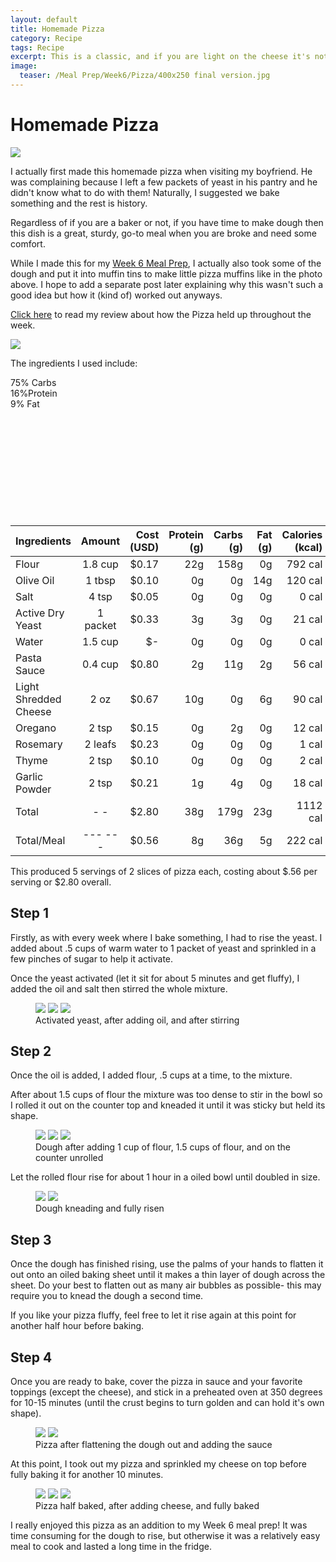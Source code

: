```yaml
---
layout: default
title: Homemade Pizza
category: Recipe
tags: Recipe
excerpt: This is a classic, and if you are light on the cheese it's not even that bad for you!
image:
  teaser: /Meal Prep/Week6/Pizza/400x250 final version.jpg
---
```


# Homemade Pizza

<img src="{{ site.url }}/images/Meal Prep/Week6/Pizza/Final Product.jpg">

I actually first made this homemade pizza when visiting my boyfriend. He was complaining because I left a few packets of yeast in his pantry and he didn't know what to do with them! Naturally, I suggested we bake something and the rest is history. 

Regardless of if you are a baker or not, if you have time to make dough then this dish is a great, sturdy, go-to meal when you are broke and need some comfort. 

While I made this for my [Week 6 Meal Prep](http://underwriteyourlife.com/comingsoon/), I actually also took some of the dough and put it into muffin tins to make little pizza muffins like in the photo above. I hope to add a separate post later explaining why this wasn't such a good idea but how it (kind of) worked out anyways. 

[Click here](http://underwriteyourlife.com/meal%20prep/Week6Evaluation/) to read my review about how the Pizza held up throughout the week. 

<img src="{{ site.url }}/images/Meal Prep/Week6/Pizza/0 Ingredients.jpg">

The ingredients I used include: 
<div class="c100 p75 big">
  <span>75% Carbs </span>
  <div class="slice">
    <div class="bar"></div>
    <div class="fill"></div>
  </div>
</div>

<div class="c100 p16 big">
  <span>16%Protein </span>
  <div class="slice">
    <div class="bar"></div>
    <div class="fill"></div>
  </div>
</div>

<div class="c100 p9 big">
  <span>9% Fat </span>
  <div class="slice">
    <div class="bar"></div>
    <div class="fill"></div>
  </div>
</div>

<br>
<br />
<br>
<br />
<br>
<br />
<br>
<br />
<br>
<br />

|	**Ingredients**	|	**Amount**		|	 **Cost (USD)** 	|	**Protein (g)**	|	**Carbs (g)**	|	**Fat (g)**	|	**Calories (kcal)**
|	:----------	|	:----------:		|	 ---------: 	|	 ---------: 	|	 ---------: 	|	 ---------: 	|	 ---------: 
|	Flour	|	1.8	cup	|	 $0.17 	|	22g	|	158g	|	0g	|	792 cal
|	Olive Oil	|	1	tbsp	|	 $0.10 	|	0g	|	0g	|	14g	|	120 cal
|	Salt	|	4	tsp	|	 $0.05 	|	0g	|	0g	|	0g	|	0 cal
|	Active Dry Yeast	|	1	packet	|	 $0.33 	|	3g	|	3g	|	0g	|	21 cal
|	Water	|	1.5	cup	|	 $-   	|	0g	|	0g	|	0g	|	0 cal
|	Pasta Sauce	|	0.4	cup	|	 $0.80 	|	2g	|	11g	|	2g	|	56 cal
|	Light Shredded Cheese	|	2	oz	|	 $0.67 	|	10g	|	0g	|	6g	|	90 cal
|	Oregano	|	2	tsp	|	 $0.15 	|	0g	|	2g	|	0g	|	12 cal
|	Rosemary	|	2	leafs	|	 $0.23 	|	0g	|	0g	|	0g	|	1 cal
|	Thyme	|	2	tsp	|	 $0.10 	|	0g	|	0g	|	0g	|	2 cal
|	Garlic Powder	|	2	tsp	|	 $0.21 	|	1g	|	4g	|	0g	|	18 cal
|	Total	|	-	-	|	 $2.80 	|	38g	|	179g	|	23g	|	1112 cal
|	Total/Meal	|	---	---	|	 $0.56 	|	8g	|	36g	|	5g	|	222 cal

This produced 5 servings of 2 slices of pizza each, costing about $.56 per serving or $2.80 overall. 

<h2> Step 1 </h2>

Firstly, as with every week where I bake something, I had to rise the yeast. I added about .5 cups of warm water to 1 packet of yeast and sprinkled in a few pinches of sugar to help it activate. 

Once the yeast activated (let it sit for about 5 minutes and get fluffy), I added the oil and salt then stirred the whole mixture. 
<figure class="third">
  <img src="{{ site.url }}/images/Meal Prep/Week6/Pizza/1 Active Yeast.jpg">
  <img src="{{ site.url }}/images/Meal Prep/Week6/Pizza/2 Added Oil.jpg">
  <img src="{{ site.url }}/images/Meal Prep/Week6/Pizza/3 Stirred Oil.jpg">
	<figcaption> Activated yeast, after adding oil, and after stirring </figcaption>
</figure>


<h2> Step 2 </h2>

Once the oil is added, I added flour, .5 cups at a time, to the mixture. 

After about 1.5 cups of flour the mixture was too dense to stir in the bowl so I rolled it out on the counter top and kneaded it until it was sticky but held its shape. 

<figure class="third">
  <img src="{{ site.url }}/images/Meal Prep/Week6/Pizza/4 one cup flour.jpg">
  <img src="{{ site.url }}/images/Meal Prep/Week6/Pizza/5 one and a half cups flour.jpg">
  <img src="{{ site.url }}/images/Meal Prep/Week6/Pizza/Webp.net-resizeimage.jpg">
	<figcaption> Dough after adding 1 cup of flour, 1.5 cups of flour, and on the counter unrolled </figcaption>
</figure>

Let the rolled flour rise for about 1 hour in a oiled bowl until doubled in size. 

<figure class="half">
  <img src="{{ site.url }}/images/Meal Prep/Week6/Pizza/6 Rolled.jpg">
  <img src="{{ site.url }}/images/Meal Prep/Week6/Pizza/7 Risen.jpg">
	<figcaption> Dough kneading and fully risen </figcaption>
</figure>

<h2> Step 3 </h2>

Once the dough has finished rising, use the palms of your hands to flatten it out onto an oiled baking sheet until it makes a thin layer of dough across the sheet. 
Do your best to flatten out as many air bubbles as possible- this may require you to knead the dough a second time.

If you like your pizza fluffy, feel free to let it rise again at this point for another half hour before baking. 

<h2> Step 4 </h2>

Once you are ready to bake, cover the pizza in sauce and your favorite toppings (except the cheese), and stick in a preheated oven at 350 degrees for 10-15 minutes (until the crust begins to turn golden and can hold it's own shape).
<figure class="half">
  <img src="{{ site.url }}/images/Meal Prep/Week6/Pizza/8 Flattened.jpg">
  <img src="{{ site.url }}/images/Meal Prep/Week6/Pizza/9 Added Sauce.jpg">
	<figcaption> Pizza after flattening the dough out and adding the sauce </figcaption>
</figure>

At this point, I took out my pizza and sprinkled my cheese on top before fully baking it for another 10 minutes. 

<figure class="third">
  <img src="{{ site.url }}/images/Meal Prep/Week6/Pizza/10 Half Baked (final).jpg">
  <img src="{{ site.url }}/images/Meal Prep/Week6/Pizza/11 Sprinkled Cheese (final).jpg">
  <img src="{{ site.url }}/images/Meal Prep/Week6/Pizza/12 Fully Baked (final).jpg">
	<figcaption> Pizza half baked, after adding cheese, and fully baked </figcaption>
</figure>

I really enjoyed this pizza as an addition to my Week 6 meal prep! It was time consuming for the dough to rise, but otherwise it was a relatively easy meal to cook and lasted a long time in the fridge. 
